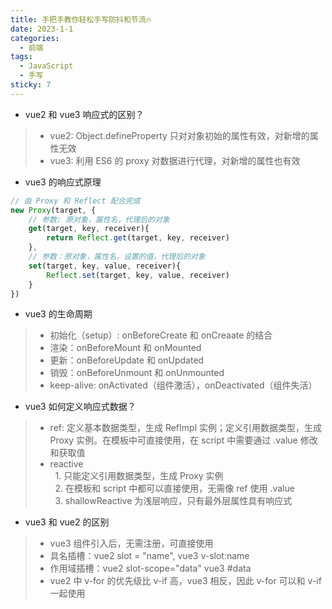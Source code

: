 ```yaml
---
title: 手把手教你轻松手写防抖和节流🔥
date: 2023-1-1
categories:
  - 前端
tags:
  - JavaScript
  - 手写
sticky: 7
---
```


* vue2 和 vue3 响应式的区别？
>* vue2: Object.defineProperty 只对对象初始的属性有效，对新增的属性无效
>* vue3: 利用 ES6 的 proxy 对数据进行代理，对新增的属性也有效

* vue3 的响应式原理
```js
// 由 Proxy 和 Reflect 配合完成
new Proxy(target, {
    // 参数: 原对象，属性名，代理后的对象
    get(target, key, receiver){
        return Reflect.get(target, key, receiver)
    },
    // 参数：原对象，属性名，设置的值，代理后的对象
    set(target, key, value, receiver){
        Reflect.set(target, key, value, receiver)
    }
})
```

* vue3 的生命周期
>* 初始化（setup）: onBeforeCreate 和 onCreaate 的结合
>* 渲染：onBeforeMount 和 onMounted
>* 更新：onBeforeUpdate 和 onUpdated
>* 销毁：onBeforeUnmount 和 onUnmounted
>* keep-alive: onActivated（组件激活），onDeactivated（组件失活）

* vue3 如何定义响应式数据？
>* ref: 定义基本数据类型，生成 RefImpl 实例；定义引用数据类型，生成 Proxy 实例。在模板中可直接使用，在 script 中需要通过 .value 修改和获取值
>* reactive<br>
>&nbsp;&nbsp;1. 只能定义引用数据类型，生成 Proxy 实例<br>
>&nbsp;&nbsp;2. 在模板和 script 中都可以直接使用，无需像 ref 使用 .value<br>
>&nbsp;&nbsp;3. shallowReactive 为浅层响应，只有最外层属性具有响应式<br>

* vue3 和 vue2 的区别
>* vue3 组件引入后，无需注册，可直接使用
>* 具名插槽：vue2 slot = "name", vue3 v-slot:name
>* 作用域插槽：vue2 slot-scope="data" vue3 #data
>* vue2 中 v-for 的优先级比 v-if 高，vue3 相反，因此 v-for 可以和 v-if 一起使用
